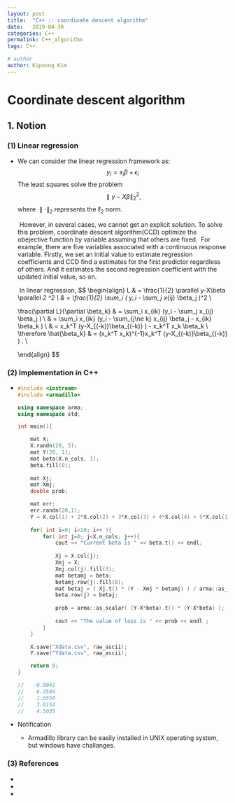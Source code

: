 ```yaml
---
layout: post
title:  "C++ :: coordinate descent algorithm"
date:   2019-04-30
categories: C++
permalink: C++_algorithm
tags: C++

# author
author: Kipoong Kim
---
```


<!-- more -->

# Coordinate descent algorithm



## 1. Notion

### (1) Linear regression

- We can consider the linear regression framework as:
$$
  y_i=x_i\beta + \epsilon_i
$$
  The least squares solve the problem
$$
  \parallel y-X\beta \parallel _2^2,
$$
  where $\parallel \cdot \parallel_2$ represents the $\ell _2$ norm. 

  ​	However, in several cases, we cannot get an explicit solution. To solve this problem, coordinate descent algorithm(CCD) optimize the obejective function by variable assuming that others are fixed. 
  ​	For example, there are five variables associated with a continuous response variable. Firstly, we set an initial value to estimate regression coefficients and CCD find a estimates for the first predictor regardless of others. And it estimates the second regression coefficient with the updated initial value, so on.

  ​	In linear regression,
$$
  \begin{align}
  L & = \frac{1}{2} \parallel y-X\beta \parallel _2 ^2 \\
    & = \frac{1}{2} \sum_i ( y_i - \sum_j x_{ij} \beta_j )^2 \\
  
  \frac{\partial L}{\partial \beta_k} & = \sum_i x_{ik} (y_i - \sum_j x_{ij} \beta_j ) \\
  & = \sum_i x_{ik} (y_i - \sum_{j\ne k} x_{ij} \beta_j - x_{ik} \beta_k ) \\
  & = x_k^T (y-X_{(-k)}\beta_{(-k)} ) - x_k^T x_k \beta_k \\
  \therefore \hat{\beta_k} & = (x_k^T x_k)^{-1}x_k^T (y-X_{(-k)}\beta_{(-k)} ) . \\
  
  \end{align}
$$


### (2) Implementation in C++

- 
  ```c++
  #include <iostream>
  #include <armadillo>
  
  using namespace arma;
  using namespace std;
  
  int main(){
  
      mat X; 
      X.randn(20, 5);
      mat Y(20, 1);
      mat beta(X.n_cols, 1); 
      beta.fill(0);
      
      mat Xj;
      mat Xmj;
      double prob;    
  
      mat err;
      err.randn(20,1);
      Y = X.col(1) + 2*X.col(2) + 3*X.col(3) + 4*X.col(4) + 5*X.col(1) + err;
      
      for( int i=0; i<10; i++ ){
          for( int j=0; j<X.n_cols; j++){            
              cout << "Current beta is " << beta.t() << endl;
              
              Xj = X.col(j);
              Xmj = X;
              Xmj.col(j).fill(0);
              mat betamj = beta;
              betamj.row(j).fill(0);
              mat betaj = ( Xj.t() * (Y - Xmj * betamj) ) / arma::as_scalar(Xj.t() * Xj);
              beta.row(j) = betaj;
              
              prob = arma::as_scalar( (Y-X*beta).t() * (Y-X*beta) );
              
              cout << "The value of loss is " << prob << endl ;
          }
      }
  
      X.save("Xdata.csv", raw_ascii);
      Y.save("Ydata.csv", raw_ascii);
  
      return 0;
  }
  
  //   -0.0041
  //    6.3584
  //    1.6550
  //    3.0154
  //    4.5035
  ```

- Notification

  * Armadillo library can be easily installed in UNIX operating system, but windows have challanges.

### (3) References

- [Coursera]: https://www.coursera.org/lecture/ml-regression/coordinate-descent-for-least-squares-regression-normalized-features-wkbZU

- [Ryan Tibshirani]: https://www.cs.cmu.edu/~ggordon/10725-F12/slides/25-coord-desc.pdf

- [Linear algebra with C++]: https://www.asc.ohio-state.edu/physics/ntg/6810/readings/hjorth-jensen_notes2012_06.pdf